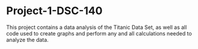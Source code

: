 # Project-1-DSC-140
This project contains a data analysis of the Titanic Data Set, as well as all code used to create graphs and perform any and all calculations needed to analyze the data. 
